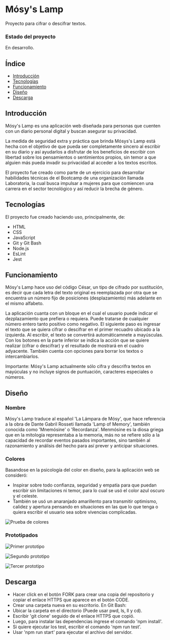 # Mósy's Lamp
Proyecto para cifrar o descifrar textos.

### Estado del proyecto
En desarrollo.

## Índice
* [Introducción](#Introducción)
* [Tecnologías](#Tecnologías)
* [Funcionamiento](#Funcionamiento)
* [Diseño](#Diseño)
* [Descarga](#Descarga)


## Introducción
Mósy's Lamp es una aplicación web diseñada para personas que cuenten con un diario personal digital y buscan asegurar su privacidad.

La medida de seguridad extra y práctica que brinda Mósys's Lamp está hecha con el objetivo de que pueda ser completamente sincero al escribir en su diario y así ayudarlos a disfrutar de los beneficios de escribir con libertad sobre los pensamientos o sentimientos propios, sin temor a que alguien más pueda invadir su privacidad al acceder a los textos escritos.

El proyecto fue creado como parte de un ejercicio para desarrollar habilidades técnicas de el Bootcamp de una organización llamada Laboratoria, la cual busca impulsar a mujeres para que comiencen una carrera en el sector tecnológico y así reducir la brecha de género.


## Tecnologías
El proyecto fue creado haciendo uso, principalmente, de:
* HTML
* CSS
* JavaScript
* Git y Git Bash
* Node.js
* EsLint
* Jest


## Funcionamiento
Mósy's Lamp hace uso del código César, un tipo de cifrado por sustitución, es decir que cada letra del texto original es reemplazada por otra que se encuentra un número fijo de posiciones (desplazamiento) más adelante en el mismo alfabeto.

La aplicación cuanta con un bloque en el cual el usuario puede indicar el dezplazamiento que prefiera o requiera.
Puede tratarse de cualquier número entero tanto positivo como negativo.
El siguiente paso es ingresar el texto que se quiera cifrar o descifrar en el primer recuadro ubicado a la izquierda. Al escribir, el texto se convertirá automáticamnete a mayúsculas. Con los botones en la parte inferior se indica la acción que se quiere realizar (cifrar o descifrar) y el resultado de mostrará en el cuadro adyacente. También cuenta con opciones para borrar los textos o intercambiarlos.

Importante: Mósy's Lamp actualmente sólo cifra y descrifra textos en mayúculas y no incluye signos de puntuación, caracteres especiales o números.



## Diseño

### Nombre
Mósy's Lamp traduce al español 'La Lámpara de Mósy', que hace referencia a la obra de Dante Gabril Rosseti llamada 'Lamp of Memory', también conocida como 'Mnemósine' o 'Recordanza'. 
Menmósine es la diosa griega que en la mitología representaba a la memoria, más no se refiere sólo a la capacidad de recordar eventos pasados importantes, sino también al razonamiento y análisis del hecho para así prever y anticipar situaciones.


### Colores
Basandose en la psicología del color en diseño, para la aplicación web se consideró:
* Inspirar sobre todo confianza, seguridad y empatía para que puedan escribir sin limitaciones ni temor, para lo cual se usó el color azul oscuro y el celeste.
* También se usó un anaranjado amarillento para transmitir optimismo, calidez y apertura pensando en situaciones en las que lo que tenga o quiera escribir el usuario sea sobre vivencias complicadas.


![Prueba de colores](https://github.com/andreahenos/Cesar-Cipher/blob/main/Pictures/Colores.png)


### Prototipados
![Primer prototipo](https://github.com/andreahenos/Cesar-Cipher/blob/main/Pictures/Prototipo%201.png)


![Segundo prototipo](https://github.com/andreahenos/Cesar-Cipher/blob/main/Pictures/Prototipo%202.png)


![Tercer prototipo](https://github.com/andreahenos/Cesar-Cipher/blob/main/Pictures/Prototipo%203.png)



## Descarga
* Hacer click en el botón FORK para crear una copia del repositorio y copiar el enlace HTTPS que aparece en el botón CODE.
* Crear una carpeta nueva en su escritorio.
En Git Bash:
* Ubicar la carpeta en el directorio (Puede usar pwd, ls, ll y cd).
* Escribir 'git clone' seguido de el enlace HTTPS que copió.
* Luego, para instalar las dependencias ingrese el comando 'npm install'.
* Si quiere ejecutar los test, escribir el comando 'npm run test'.
* Usar 'npm run start' para ejecutar el archivo del servidor.

